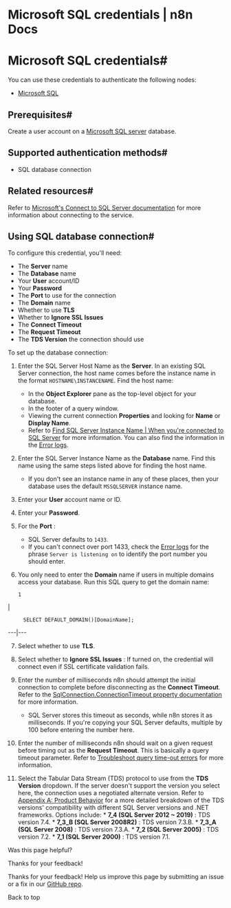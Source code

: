 # Microsoft SQL credentials | n8n Docs

[ ](https://github.com/n8n-io/n8n-docs/edit/main/docs/integrations/builtin/credentials/microsoftsql.md "Edit this page")

# Microsoft SQL credentials#

You can use these credentials to authenticate the following nodes:

  * [Microsoft SQL](../../app-nodes/n8n-nodes-base.microsoftsql/)

## Prerequisites#

Create a user account on a [Microsoft SQL server](https://learn.microsoft.com/en-us/sql/sql-server/what-is-sql-server) database.

## Supported authentication methods#

  * SQL database connection

## Related resources#

Refer to [Microsoft's Connect to SQL Server documentation](https://learn.microsoft.com/en-us/sql/sql-server/connect-to-database-engine?view=sql-server-ver16&tabs=sqldb#connect-to-sql-server) for more information about connecting to the service.

## Using SQL database connection#

To configure this credential, you'll need:

  * The **Server** name
  * The **Database** name
  * Your **User** account/ID
  * Your **Password**
  * The **Port** to use for the connection
  * The **Domain** name
  * Whether to use **TLS**
  * Whether to **Ignore SSL Issues**
  * The **Connect Timeout**
  * The **Request Timeout**
  * The **TDS Version** the connection should use

To set up the database connection:

  1. Enter the SQL Server Host Name as the **Server**. In an existing SQL Server connection, the host name comes before the instance name in the format `HOSTNAME\INSTANCENAME`. Find the host name:
     * In the **Object Explorer** pane as the top-level object for your database.
     * In the footer of a query window.
     * Viewing the current connection **Properties** and looking for **Name** or **Display Name**.
     * Refer to [Find SQL Server Instance Name | When you're connected to SQL Server](https://learn.microsoft.com/en-us/sql/ssms/tutorials/ssms-tricks?view=sql-server-ver16#when-youre-connected-to-sql-server) for more information. You can also find the information in the [Error logs](https://learn.microsoft.com/en-us/sql/ssms/tutorials/ssms-tricks?view=sql-server-ver16#before-you-connect-to-sql-server).
  2. Enter the SQL Server Instance Name as the **Database** name. Find this name using the same steps listed above for finding the host name.
     * If you don't see an instance name in any of these places, then your database uses the default `MSSQLSERVER` instance name.
  3. Enter your **User** account name or ID.
  4. Enter your **Password**.
  5. For the **Port** :
     * SQL Server defaults to `1433`.
     * If you can't connect over port 1433, check the [Error logs](https://learn.microsoft.com/en-us/sql/ssms/tutorials/ssms-tricks?view=sql-server-ver16#before-you-connect-to-sql-server) for the phrase `Server is listening on` to identify the port number you should enter.
  6. You only need to enter the **Domain** name if users in multiple domains access your database. Run this SQL query to get the domain name:
         
         1

| 
         
         SELECT DEFAULT_DOMAIN()[DomainName];
           
  
---|---  
  
  7. Select whether to use **TLS**.

  8. Select whether to **Ignore SSL Issues** : If turned on, the credential will connect even if SSL certificate validation fails.
  9. Enter the number of milliseconds n8n should attempt the initial connection to complete before disconnecting as the **Connect Timeout**. Refer to the [SqlConnection.ConnectionTimeout property documentation](https://learn.microsoft.com/en-us/dotnet/api/system.data.sqlclient.sqlconnection.connectiontimeout) for more information.
     * SQL Server stores this timeout as seconds, while n8n stores it as milliseconds. If you're copying your SQL Server defaults, multiple by 100 before entering the number here.
  10. Enter the number of milliseconds n8n should wait on a given request before timing out as the **Request Timeout**. This is basically a query timeout parameter. Refer to [Troubleshoot query time-out errors](https://learn.microsoft.com/en-us/troubleshoot/sql/database-engine/performance/troubleshoot-query-timeouts#explanation) for more information.
  11. Select the Tabular Data Stream (TDS) protocol to use from the **TDS Version** dropdown. If the server doesn't support the version you select here, the connection uses a negotiated alternate version. Refer to [Appendix A: Product Behavior](https://learn.microsoft.com/en-us/openspecs/windows_protocols/ms-tds/135d0ebe-5c4c-4a94-99bf-1811eccb9f4a) for a more detailed breakdown of the TDS versions' compatibility with different SQL Server versions and .NET frameworks. Options include:
     * **7_4 (SQL Server 2012 ~ 2019)** : TDS version 7.4.
     * **7_3_B (SQL Server 2008R2)** : TDS version 7.3.B.
     * **7_3_A (SQL Server 2008)** : TDS version 7.3.A.
     * **7_2 (SQL Server 2005)** : TDS version 7.2.
     * **7_1 (SQL Server 2000)** : TDS version 7.1.

Was this page helpful? 

Thanks for your feedback! 

Thanks for your feedback! Help us improve this page by submitting an issue or a fix in our [GitHub repo](https://github.com/n8n-io/n8n-docs). 

Back to top